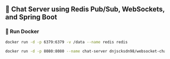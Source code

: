 ## 🚀 Chat Server using Redis Pub/Sub, WebSockets, and Spring Boot

### 🐳 Run Docker

```bash
docker run -d -p 6379:6379 -v /data --name redis redis
```

```bash
docker run -d -p 8080:8080 --name chat-server dnjscksdn98/websocket-chat:1.0.1
```
